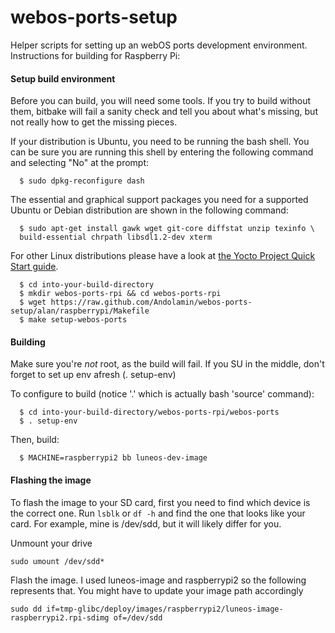 webos-ports-setup
=================

Helper scripts for setting up an webOS ports development environment. Instructions for building for Raspberry Pi:

#### Setup build environment

Before you can build, you will need some tools. If you try to build without them, bitbake will fail a sanity check and tell you about what's missing, but not really how to get the missing pieces.

If your distribution is Ubuntu, you need to be running the bash shell. You can be sure you are running this shell by entering the following command and selecting "No" at the prompt:

```
  $ sudo dpkg-reconfigure dash
```

The essential and graphical support packages you need for a supported Ubuntu or Debian distribution are shown in the following command:

```
  $ sudo apt-get install gawk wget git-core diffstat unzip texinfo \
  build-essential chrpath libsdl1.2-dev xterm
```

For other Linux distributions please have a look at [the Yocto Project Quick Start guide](https://www.yoctoproject.org/docs/1.5/yocto-project-qs/yocto-project-qs.html).

```
  $ cd into-your-build-directory
  $ mkdir webos-ports-rpi && cd webos-ports-rpi
  $ wget https://raw.github.com/Andolamin/webos-ports-setup/alan/raspberrypi/Makefile
  $ make setup-webos-ports
```

#### Building

Make sure you're _not_ root, as the build will fail. If you SU in the middle, don't forget to set up env afresh (. setup-env)

To configure to build (notice '.' which is actually bash 'source' command):

```
  $ cd into-your-build-directory/webos-ports-rpi/webos-ports
  $ . setup-env
```

Then, build:

```
  $ MACHINE=raspberrypi2 bb luneos-dev-image
```

#### Flashing the image

To flash the image to your SD card, first you need to find which device is the correct one. Run `lsblk` or `df -h` and find the one that looks like your card. For example, mine is /dev/sdd, but it will likely differ for you.

Unmount your drive

```
sudo umount /dev/sdd*
```

Flash the image. I used luneos-image and raspberrypi2 so the following represents that. You might have to update your image path accordingly

```
sudo dd if=tmp-glibc/deploy/images/raspberrypi2/luneos-image-raspberrypi2.rpi-sdimg of=/dev/sdd
```

